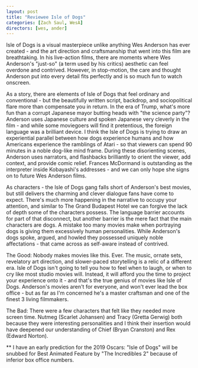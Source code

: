 ```yaml
---
layout: post
title: "Reviewee Isle of Dogs"
categories: [Zach Saul, WesA]
directors: [wes, ander]
---
```


Isle of Dogs is a visual masterpiece unlike anything Wes Anderson has ever created - and the art direction and craftsmanship that went into this film are breathtaking. In his live-action films, there are moments where Wes Anderson's "just-so" (a term used by his critics) aesthetic can feel overdone and contrived. However, in stop-motion, the care and thought Anderson put into every detail fits perfectly and is so much fun to watch onscreen.

As a story, there are elements of Isle of Dogs that feel ordinary and conventional  - but the beautifully written script, backdrop, and sociopolitical flare more than compensate you in return. In the era of Trump, what's more fun than a corrupt Japanese mayor butting heads with "the science party"?  Anderson uses Japanese culture and spoken Japanese very cleverly in the film - and while some moviegoers will find it pretentious, the foreign language was a brilliant device. I think the Isle of Dogs is trying to draw an experiential parallel between how dogs experience humans and how Americans experience the ramblings of Atari - so that viewers can spend 90 minutes in a noble dog-like mind frame. During these disorienting scenes, Anderson uses narrators, and flashbacks brilliantly to orient the viewer, add context, and provide comic relief. Frances McDormand is outstanding as the interpreter inside Kobayashi's addresses  - and we can only hope she signs on to future Wes Anderson films.

As characters - the Isle of Dogs gang falls short of Anderson's best movies, but still delivers the charming and clever dialogue fans have come to expect. There's much more happening in the narrative to occupy your attention, and similar to The Grand Budapest Hotel we can forgive the lack of depth some of the characters possess. The language barrier accounts for part of that disconnect, but another barrier is the mere fact that the main characters are dogs. A mistake too many movies make when portraying dogs is giving them excessively human personalities. While Anderson's dogs spoke, argued, and howled they possessed uniquely noble affectations - that came across as self-aware instead of contrived.  

The Good: Nobody makes movies like this. Ever. The music, ornate sets, revelatory art direction, and slower-paced storytelling is a relic of a different era. Isle of Dogs isn't going to tell you how to feel when to laugh, or when to cry like most studio movies will. Instead, it will afford you the time to project your experience onto it - and that's the true genius of movies like Isle of Dogs. Anderson's movies aren't for everyone, and won't ever lead the box office - but as far as I'm concerned he's a master craftsman and one of the finest 3 living filmmakers.  
       
The Bad: There were a few characters that felt like they needed more screen time. Nutmeg (Scarlet Johansen) and Tracy (Gretta Gerwig) both because they were interesting personalities and I think their insertion would have deepened our understanding of Chief (Bryan Cranston) and Rex (Edward Norton).

** I have an early prediction for the 2019 Oscars: "Isle of Dogs" will be snubbed for Best Animated Feature by "The Incredibles 2" because of inferior box office numbers. 
